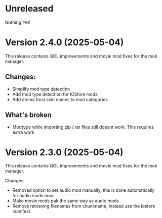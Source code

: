 # Unreleased

Nothing Yet!

# Version 2.4.0 (2025-05-04)

This release contains QOL improvements and movie mod fixes for the mod manager.

## Changes:
- Simplify mod type detection
- Add mod type detection for IOStore mods
- Add emma frost skin names to mod categories

## What's broken
- Modtype while importing zip / rar files still doesnt work. This requires extra work

# Version 2.3.0 (2025-05-04)

This release contains QOL improvements and movie mod fixes for the mod manager.

Changes:
 - Removed option to set audio mod manually, this is done automatically for audio mods now.
 - Make movie mods pak the same way as audio mods
 - Remove retrieving filenames from chunkname, instead use the iostore manifest